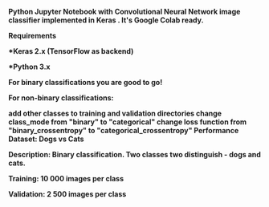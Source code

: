 
<b>Python Jupyter Notebook with Convolutional Neural Network image classifier implemented in Keras . It's Google Colab ready.

Requirements

*Keras  2.x (TensorFlow as  backend)

*Python 3.x

For binary classifications you are good to go!

For non-binary classifications:

add other classes to training and validation directories
change class_mode from "binary" to "categorical"
change loss function from "binary_crossentropy" to "categorical_crossentropy"
Performance
Dataset: Dogs vs Cats

Description: Binary classification. Two classes two distinguish - dogs and cats.

Training: 10 000 images per class

Validation: 2 500 images per class

